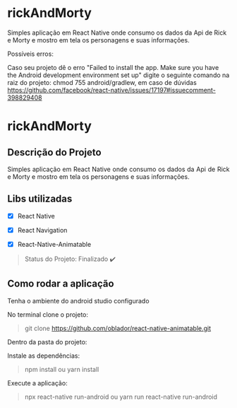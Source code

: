 # rickAndMorty

Simples aplicação em React Native onde consumo os dados da Api de Rick e Morty e mostro em tela os personagens e suas informações.


Possíveis erros:

Caso seu projeto dê o erro "Failed to install the app. Make sure you have the Android development environment set up" digite o seguinte comando na raiz do projeto: chmod 755 android/gradlew, em caso de dúvidas https://github.com/facebook/react-native/issues/17197#issuecomment-398829408


# rickAndMorty

## Descrição do Projeto

<p align="justify">Simples aplicação em React Native onde consumo os dados da Api de Rick e Morty e mostro em tela os personagens e suas informações.</p>

## Libs utilizadas 
- [X] React Native
- [X] React Navigation
- [X] React-Native-Animatable


> Status do Projeto: Finalizado :heavy_check_mark:


## Como rodar a aplicação

Tenha o ambiente do android studio configurado

No terminal clone o projeto:
> git clone https://github.com/oblador/react-native-animatable.git

Dentro da pasta do projeto:

Instale as dependências:
> npm install ou yarn install

Execute a aplicação:
> npx react-native run-android ou yarn run react-native run-android



